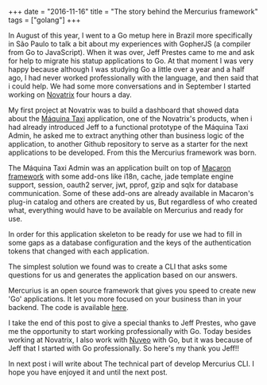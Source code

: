 +++
date = "2016-11-16"
title = "The story behind the Mercurius framework"
tags = ["golang"]
+++

In August of this year, I went to a Go metup here in Brazil more specifically in São Paulo to talk a bit about my experiences with GopherJS (a compiler from Go to JavaScript). 
When it was over, Jeff Prestes came to me and ask for help to migrate his statup applications to Go.
At that moment I was very happy because although I was studying Go a little over a year and a half ago, I had never worked professionally with the language, and then said that i could help.
We had some more conversations and in September I started working on [Novatrix](https://www.novatrix.com.br) four hours a day.

My first project at Novatrix was to build a dashboard that showed data about the [Máquina Taxi](http://www.maquinataxi.com) application, one of the Novatrix's products, when i had already introduced Jeff to a functional prototype of the Máquina Taxi Admin, he asked me to extract anything other than business logic of the application, to another Github repository to serve as a starter for the next applications to be developed. From this the Mercurius framework was born.

The Máquina Taxi Admin was an application built on top of [Macaron framework](https://go-macaron.com) with some add-ons like i18n, cache, jade template engine support, session, oauth2 server, jwt, pprof, gzip and sqlx for database communication.
Some of these add-ons are already available in Macaron's plug-in catalog and others are created by us, But regardless of who created what, everything would have to be available on Mercurius and ready for use.

In order for this application skeleton to be ready for use we had to fill in some gaps as a database configuration and the keys of the authentication tokens that changed with each application.

The simplest solution we found was to create a CLI that asks some questions for us and generates the application based on our answers.

Mercurius is an open source framework that gives you speed to create new 'Go' applications. It let you more focused on your business than in your backend. The code is available [here](https://github.com/novatrixtech/mercurius).

I take the end of this post to give a special thanks to Jeff Prestes, who gave me the opportunity to start working professionally with Go. Today besides working at Novatrix, I also work with [Nuveo](https://www.nuveo.ai/) with Go, but it was because of Jeff that I started with Go professionally. So here's my thank you Jeff!!

In next post i will write about The technical part of develop Mercurius CLI. I hope you have enjoyed it and until the next post.